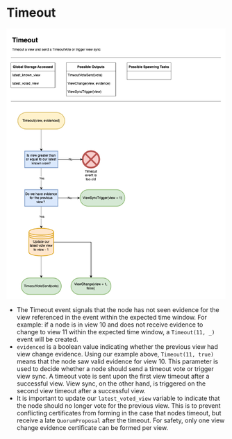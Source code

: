 # Timeout

![Timeout](/docs/diagrams/images/HotShotFlow-Timeout.drawio.png "Timeout")

* The Timeout event signals that the node has not seen evidence for the view referenced in the event within the expected time window.  For example: if a node is in view 10 and does not receive evidence to change to view 11 within the expected time window, a `Timeout(11, _)` event will be created.  
* `evidenced` is a boolean value indicating whether the previous view had view change evidence.  Using our example above, `Timeout(11, true)` means that the node saw valid evidence for view 10. This parameter is used to decide whether a node should send a timeout vote or trigger view sync.  A timeout vote is sent upon the first view timeout after a successful view.  View sync, on the other hand, is triggered on the second view timeout after a successful view.  
* It is important to update our `latest_voted_view` variable to indicate that the node should no longer vote for the previous view.  This is to prevent conflicting certificates from forming in the case that nodes timeout, but receive a late `QuorumProposal` after the timeout.  For safety, only one view change evidence certificate can be formed per view. 

